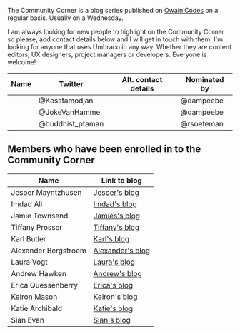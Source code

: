 The Community Corner is a blog series published on [Owain.Codes](https://owain.codes) on a regular basis. Usually on a Wednesday. 

I am always looking for new people to highlight on the Community Corner so please, add contact details below and I will get in touch with them. I'm looking for anyone that uses Umbraco in any way. Whether they are content editors, UX designers, project managers or developers. Everyone is welcome! 


| Name  |   Twitter       |   Alt. contact details    |  Nominated by |
|-------|-----------------|---------------------------|---------------|
|       | @Kosstamodjan   |                           | @dampeebe     |
|       | @JokeVanHamme   |                           | @dampeebe     |
|       | @buddhist_ptaman|                           | @rsoeteman    |


## Members who have been enrolled in to the Community Corner

|  Name       | Link to blog    |
|---------------------|-----------------|
| Jesper Mayntzhusen  | [Jesper's blog](https://www.owain.codes/blog/posts/2018/august/jesper-mayntzhusen/) |
| Imdad Ali           |[Imdad's blog](https://www.owain.codes/blog/posts/2018/august/imdad-ali/) |   
| Jamie Townsend      |[Jamies's blog](https://www.owain.codes/blog/posts/2018/august/jamie-townsend/)|
| Tiffany Prosser     |[Tiffany's blog](https://www.owain.codes/blog/posts/2018/september/tiffany-prosser/)|
| Karl Butler         |[Karl's blog](https://www.owain.codes/blog/posts/2018/september/karl-butler/)|
| Alexander Bergstroem|[Alexander's blog](https://www.owain.codes/blog/posts/2018/september/alexander-bergstroem/)|
| Laura Vogt          |[Laura's blog](https://www.owain.codes/blog/posts/2018/september/laura-vogt/)|
| Andrew Hawken       |[Andrew's blog](https://www.owain.codes/blog/posts/2018/october/andrew-hawken/)|
| Erica Quessenberry  |[Erica's blog](https://www.owain.codes/blog/posts/2018/october/erica-quessenberry/)|
| Keiron Mason        |[Keiron's blog](https://www.owain.codes/blog/posts/2018/november/keiron-mason/)|
| Katie Archibald     |[Katie's blog](https://www.owain.codes/blog/posts/2018/november/katie-archibald/)|
| Sian Evan           |[Sian's blog](https://www.owain.codes/blog/posts/2018/november/siân-evans/)|


